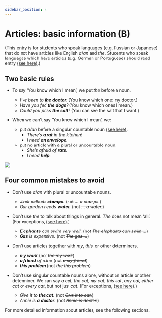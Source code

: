 ```yaml
---
sidebar_position: 4
---
```


# Articles: basic information (B)

(This entry is for students who speak languages (e.g. Russian or Japanese) that do not have articles like English *a*/*an* and *the*. Students who speak languages which have articles (e.g. German or Portuguese) should read entry [(see here)](./articles-basic-information-a).)

## Two basic rules

- To say ‘You know which I mean’, we put *the* before a noun.

  - *I’ve been to **the doctor**.* (You know which one: my doctor.)
  - *Have you fed **the dogs**?* (You know which ones I mean.)
  - *Could you pass **the salt**?* (You can see the salt that I want.)
- When we can’t say ‘You know which I mean’, we:
  - put *a/an* before a singular countable noun [(see here)](./more-about-a-an).
    - *There’s **a rat** in the kitchen!*
    - *I need **an envelope**.*
  - put no article with a plural or uncountable noun.
    - *She’s afraid of **rats**.*
    - *I need **help**.*

![](/img/peu_img/peu62_1.jpg)

## Four common mistakes to avoid

- Don’t use *a*/*an* with plural or uncountable nouns.

  - *Jack collects **stamps**.* (not *~~… a stamps.~~*)
  - *Our garden needs **water**.* (not *~~… a water.~~*)
- Don’t use *the* to talk about things in general. *The* does not mean ‘all’. (For exceptions, [(see here)](./talking-in-general#generalisations-with-singular-countable-nouns).)

  - ***Elephants** can swim very well.* (not *~~The elephants can swim …~~*)
  - ***Gas** is expensive.* (not *~~The gas …~~*)
- Don’t use articles together with *my*, *this*, or other determiners.

  - ***my work*** (not *~~the my work~~*)
  - ***a friend** of mine* (not *~~a my friend~~*)
  - ***this problem*** (not *~~the this problem~~*)
- Don’t use singular countable nouns alone, without an article or other determiner. We can say *a cat*, *the cat*, *my cat*, *this cat*, *any cat*, *either cat* or *every cat*, but not just *cat*. (For exceptions, [(see here)](./special-rules-and-exceptions).)

  - *Give it to **the cat**.* (not *~~Give it to cat.~~*)
  - *Annie is **a doctor**.* (not *~~Annie is doctor.~~*)

For more detailed information about articles, see the following sections.
